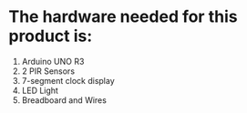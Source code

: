 # The hardware needed for this product is:
1. Arduino UNO R3
2. 2 PIR Sensors
3. 7-segment clock display
4. LED Light
5. Breadboard and Wires

